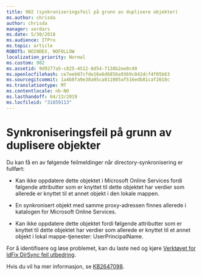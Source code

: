 ```yaml
---
title: 902 (synkroniseringsfeil på grunn av duplisere objekter)
ms.author: chrisda
author: chrisda
manager: serdars
ms.date: 5/30/2018
ms.audience: ITPro
ms.topic: article
ROBOTS: NOINDEX, NOFOLLOW
localization_priority: Normal
ms.custom: 902
ms.assetid: 9d9277a5-c825-4512-8d54-7138b2ee0c40
ms.openlocfilehash: ce7eeb07cfde16e6d6856a9369c042dcf4f05b63
ms.sourcegitcommit: 1a4b8fa9e38a95ca811085af516edb81caf2018c
ms.translationtype: MT
ms.contentlocale: nb-NO
ms.lasthandoff: 04/13/2019
ms.locfileid: "31859113"
---
```

# <a name="sync-errors-due-to-duplicate-objects"></a>Synkroniseringsfeil på grunn av duplisere objekter

Du kan få en av følgende feilmeldinger når directory-synkronisering er fullført:

- Kan ikke oppdatere dette objektet i Microsoft Online Services fordi følgende attributter som er knyttet til dette objektet har verdier som allerede er knyttet til et annet objekt i den lokale mappen.

- En synkronisert objekt med samme proxy-adressen finnes allerede i katalogen for Microsoft Online Services.

- Kan ikke oppdatere dette objektet fordi følgende attributter som er knyttet til dette objektet har verdier som allerede er knyttet til et annet objekt i lokal mappe-tjenester: UserPrincipalName.

For å identifisere og løse problemet, kan du laste ned og kjøre [Verktøyet for IdFix DirSync feil utbedring](https://www.microsoft.com/download/details.aspx?id=36832).

Hvis du vil ha mer informasjon, se [KB2647098](https://support.microsoft.com/help/2647098/duplicate-or-invalid-attributes-prevent-directory-synchronization-in-o).
